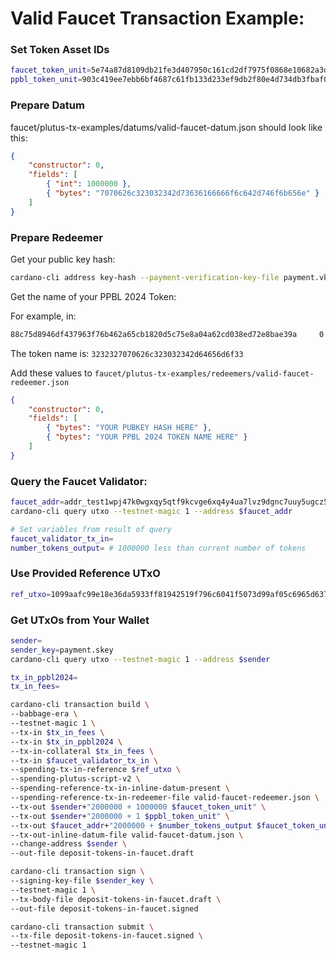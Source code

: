 # Valid Faucet Transaction Example:

### Set Token Asset IDs
```bash
faucet_token_unit=5e74a87d8109db21fe3d407950c161cd2df7975f0868e10682a3dbfe.7070626c323032342d73636166666f6c642d746f6b656e
ppbl_token_unit=903c419ee7ebb6bf4687c61fb133d233ef9db2f80e4d734db3fbaf0b.<YOUR TOKEN NAME>
```

### Prepare Datum
faucet/plutus-tx-examples/datums/valid-faucet-datum.json should look like this:
```json
{
    "constructor": 0,
    "fields": [
        { "int": 1000000 },
        { "bytes": "7070626c323032342d73636166666f6c642d746f6b656e" }
    ]
}
```

### Prepare Redeemer
Get your public key hash:
```bash
cardano-cli address key-hash --payment-verification-key-file payment.vkey
```

Get the name of your PPBL 2024 Token:

For example, in:
```bash
88c75d8946df437963f76b462a65cb1820d5c75e8a04a62cd038ed72e8bae39a     0        1193870 lovelace + 1 903c419ee7ebb6bf4687c61fb133d233ef9db2f80e4d734db3fbaf0b.3232327070626c323032342d64656d6f33 + TxOutDatumNone

```

The token name is: `3232327070626c323032342d64656d6f33`

Add these values to `faucet/plutus-tx-examples/redeemers/valid-faucet-redeemer.json`

```json
{
    "constructor": 0,
    "fields": [
        { "bytes": "YOUR PUBKEY HASH HERE" },
        { "bytes": "YOUR PPBL 2024 TOKEN NAME HERE" }
    ]
}
```

### Query the Faucet Validator:
```bash
faucet_addr=addr_test1wpj47k0wgxqy5qtf9kcvge6xq4y4ua7lvz9dgnc7uuy5ugcz5dr76
cardano-cli query utxo --testnet-magic 1 --address $faucet_addr

# Set variables from result of query
faucet_validator_tx_in=
number_tokens_output= # 1000000 less than current number of tokens
```

### Use Provided Reference UTxO
```bash
ref_utxo=1099aafc99e18e36da5933ff81942519f796c6041f5073d99af05c6965d63704#0
```

### Get UTxOs from Your Wallet
```bash
sender=
sender_key=payment.skey
cardano-cli query utxo --testnet-magic 1 --address $sender

tx_in_ppbl2024=
tx_in_fees=
```



```bash
cardano-cli transaction build \
--babbage-era \
--testnet-magic 1 \
--tx-in $tx_in_fees \
--tx-in $tx_in_ppbl2024 \
--tx-in-collateral $tx_in_fees \
--tx-in $faucet_validator_tx_in \
--spending-tx-in-reference $ref_utxo \
--spending-plutus-script-v2 \
--spending-reference-tx-in-inline-datum-present \
--spending-reference-tx-in-redeemer-file valid-faucet-redeemer.json \
--tx-out $sender+"2000000 + 1000000 $faucet_token_unit" \
--tx-out $sender+"2000000 + 1 $ppbl_token_unit" \
--tx-out $faucet_addr+"2000000 + $number_tokens_output $faucet_token_unit" \
--tx-out-inline-datum-file valid-faucet-datum.json \
--change-address $sender \
--out-file deposit-tokens-in-faucet.draft

cardano-cli transaction sign \
--signing-key-file $sender_key \
--testnet-magic 1 \
--tx-body-file deposit-tokens-in-faucet.draft \
--out-file deposit-tokens-in-faucet.signed

cardano-cli transaction submit \
--tx-file deposit-tokens-in-faucet.signed \
--testnet-magic 1
```
